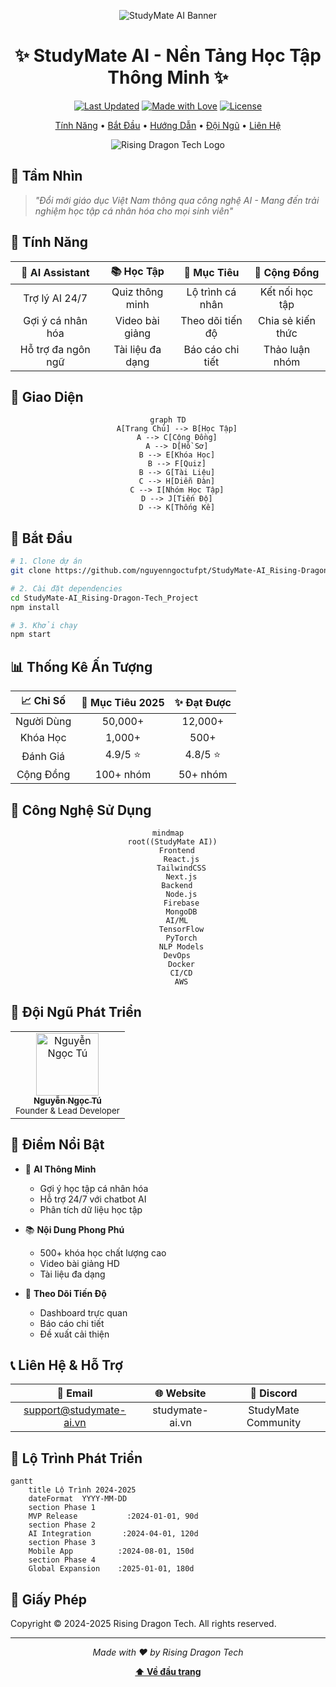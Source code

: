 <div align="center">
  
![StudyMate AI Banner](![image1](image1))

# ✨ StudyMate AI - Nền Tảng Học Tập Thông Minh ✨

[![Last Updated](https://img.shields.io/badge/Last%20Updated-2025--06--15-blue.svg)](https://github.com/nguyenngoctufpt/StudyMate-AI_Rising-Dragon-Tech_Project)
[![Made with Love](https://img.shields.io/badge/Made%20with-❤️-red.svg)](https://github.com/nguyenngoctufpt)
[![License](https://img.shields.io/badge/License-MIT-green.svg)](LICENSE)

</div>

<p align="center">
  <a href="#🌟-tính-năng">Tính Năng</a> •
  <a href="#🚀-bắt-đầu">Bắt Đầu</a> •
  <a href="#📖-hướng-dẫn">Hướng Dẫn</a> •
  <a href="#👥-đội-ngũ">Đội Ngũ</a> •
  <a href="#📞-liên-hệ">Liên Hệ</a>
</p>

<div align="center">

![Rising Dragon Tech Logo](![image2](image2))

</div>

## 🎯 Tầm Nhìn

> *"Đổi mới giáo dục Việt Nam thông qua công nghệ AI - Mang đến trải nghiệm học tập cá nhân hóa cho mọi sinh viên"*

## 🌟 Tính Năng

<div align="center">

| 🤖 AI Assistant | 📚 Học Tập | 🎯 Mục Tiêu | 🌟 Cộng Đồng |
|:--------------:|:----------:|:-----------:|:------------:|
| Trợ lý AI 24/7 | Quiz thông minh | Lộ trình cá nhân | Kết nối học tập |
| Gợi ý cá nhân hóa | Video bài giảng | Theo dõi tiến độ | Chia sẻ kiến thức |
| Hỗ trợ đa ngôn ngữ | Tài liệu đa dạng | Báo cáo chi tiết | Thảo luận nhóm |

</div>

## 🎨 Giao Diện

<div align="center">

```mermaid
graph TD
    A[Trang Chủ] --> B[Học Tập]
    A --> C[Cộng Đồng]
    A --> D[Hồ Sơ]
    B --> E[Khóa Học]
    B --> F[Quiz]
    B --> G[Tài Liệu]
    C --> H[Diễn Đàn]
    C --> I[Nhóm Học Tập]
    D --> J[Tiến Độ]
    D --> K[Thống Kê]
```

</div>

## 🚀 Bắt Đầu

```bash
# 1. Clone dự án
git clone https://github.com/nguyenngoctufpt/StudyMate-AI_Rising-Dragon-Tech_Project.git

# 2. Cài đặt dependencies
cd StudyMate-AI_Rising-Dragon-Tech_Project
npm install

# 3. Khởi chạy
npm start
```

## 📊 Thống Kê Ấn Tượng

<div align="center">

| 📈 Chỉ Số | 🎯 Mục Tiêu 2025 | ✨ Đạt Được |
|:---------:|:---------------:|:-----------:|
| Người Dùng | 50,000+ | 12,000+ |
| Khóa Học | 1,000+ | 500+ |
| Đánh Giá | 4.9/5 ⭐ | 4.8/5 ⭐ |
| Cộng Đồng | 100+ nhóm | 50+ nhóm |

</div>

## 💫 Công Nghệ Sử Dụng

<div align="center">

```mermaid
mindmap
  root((StudyMate AI))
    Frontend
      React.js
      TailwindCSS
      Next.js
    Backend
      Node.js
      Firebase
      MongoDB
    AI/ML
      TensorFlow
      PyTorch
      NLP Models
    DevOps
      Docker
      CI/CD
      AWS
```

</div>

## 👥 Đội Ngũ Phát Triển

<div align="center">
<table>
  <tr>
    <td align="center">
      <a href="https://github.com/nguyenngoctufpt">
        <img src="https://github.com/nguyenngoctufpt.png" width="100px;" alt="Nguyễn Ngọc Tú"/>
        <br />
        <sub><b>Nguyễn Ngọc Tú</b></sub>
      </a>
      <br />
      <small>Founder & Lead Developer</small>
    </td>
    <!-- Thêm thành viên khác tại đây -->
  </tr>
</table>
</div>

## 🌟 Điểm Nổi Bật

- 🤖 **AI Thông Minh**
  - Gợi ý học tập cá nhân hóa
  - Hỗ trợ 24/7 với chatbot AI
  - Phân tích dữ liệu học tập

- 📚 **Nội Dung Phong Phú**
  - 500+ khóa học chất lượng cao
  - Video bài giảng HD
  - Tài liệu đa dạng

- 🎯 **Theo Dõi Tiến Độ**
  - Dashboard trực quan
  - Báo cáo chi tiết
  - Đề xuất cải thiện

## 📞 Liên Hệ & Hỗ Trợ

<div align="center">

| 📧 Email | 🌐 Website | 💬 Discord |
|:--------:|:---------:|:----------:|
| support@studymate-ai.vn | studymate-ai.vn | StudyMate Community |

</div>

## 📅 Lộ Trình Phát Triển

```mermaid
gantt
    title Lộ Trình 2024-2025
    dateFormat  YYYY-MM-DD
    section Phase 1
    MVP Release           :2024-01-01, 90d
    section Phase 2
    AI Integration       :2024-04-01, 120d
    section Phase 3
    Mobile App          :2024-08-01, 150d
    section Phase 4
    Global Expansion    :2025-01-01, 180d
```

## 📄 Giấy Phép

Copyright © 2024-2025 Rising Dragon Tech. All rights reserved.

---

<div align="center">

*Made with ❤️ by Rising Dragon Tech*

**[⬆ Về đầu trang](#studymate-ai---nền-tảng-học-tập-thông-minh)**

</div>
